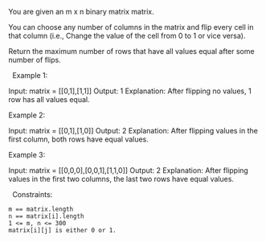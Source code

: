 You are given an m x n binary matrix matrix.

You can choose any number of columns in the matrix and flip every cell in that column (i.e., Change the value of the cell from 0 to 1 or vice versa).

Return the maximum number of rows that have all values equal after some number of flips.

 
Example 1:

Input: matrix = [[0,1],[1,1]]
Output: 1
Explanation: After flipping no values, 1 row has all values equal.


Example 2:

Input: matrix = [[0,1],[1,0]]
Output: 2
Explanation: After flipping values in the first column, both rows have equal values.


Example 3:

Input: matrix = [[0,0,0],[0,0,1],[1,1,0]]
Output: 2
Explanation: After flipping values in the first two columns, the last two rows have equal values.


 
Constraints:


	m == matrix.length
	n == matrix[i].length
	1 <= m, n <= 300
	matrix[i][j] is either 0 or 1.

